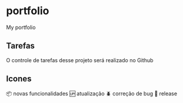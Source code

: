 # portfolio
My portfolio

## Tarefas
O controle de tarefas desse projeto será realizado no Github

## Icones

:package: novas funcionalidades
:up: atualização
:beetle: correção de bug
:checkered_flag: release